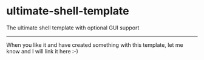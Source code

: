 # ultimate-shell-template
The ultimate shell template with optional GUI support


----

When you like it and have created something with this template, let me know and I will link it here :-)
